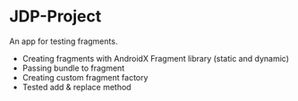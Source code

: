 # JDP-Project
An app for testing fragments.
- Creating fragments with AndroidX Fragment library (static and dynamic)
- Passing bundle to fragment
- Creating custom fragment factory
- Tested add & replace method